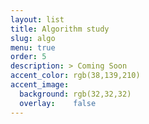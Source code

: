 ```yaml
---
layout: list
title: Algorithm study
slug: algo
menu: true
order: 5
description: > Coming Soon
accent_color: rgb(38,139,210)
accent_image:
  background: rgb(32,32,32)
  overlay:    false
---
```

